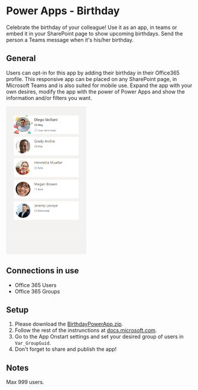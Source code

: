 # Power Apps - Birthday
Celebrate the birthday of your colleague! Use it as an app, in teams or embed it in your SharePoint page to show upcoming birthdays.
Send the person a Teams message when it's his/her birthday.

## General
Users can opt-in for this app by adding their birthday in their Office365 profile.
This responsive app can be placed on any SharePoint page, in Microsoft Teams and is also suited for mobile use. Expand the app with your own desires, modify the app with the power of Power Apps and show the information and/or filters you want.

<img src="/AppPreview1.png?raw=true" height="400">
  
## Connections in use
* Office 365 Users
* Office 365 Groups

## Setup
1. Please download the [BirthdayPowerApp.zip](/../../raw/main/BirthdayPowerApp.zip).
2. Follow the rest of the instrunctions at [docs.microsoft.com](https://docs.microsoft.com/power-apps/maker/canvas-apps/export-import-app#importing-a-canvas-app-package).
3. Go to the App Onstart settings and set your desired group of users in `Var_GroupGuid`.
4. Don't forget to share and publish the app!

## Notes
Max 999 users.
